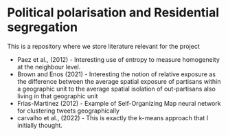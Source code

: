 # Political polarisation and Residential segregation 
This is a repository where we store literature relevant for the project


- Paez et al., (2012) - Interesting use of entropy to measure homogeneity at the neighbour level.
- Brown and Enos (2021) - Interesting the notion of relative exposure as the difference between the average spatial exposure of partisans within a geographic unit to the average spatial isolation of out-partisans also living in that geographic unit 
- Frias-Martinez (2012) - Example of Self-Organizing Map neural network for clustering tweets geographically
- carvalho et al., (2022) - This is exactly the k-means approach that I initially thought. 